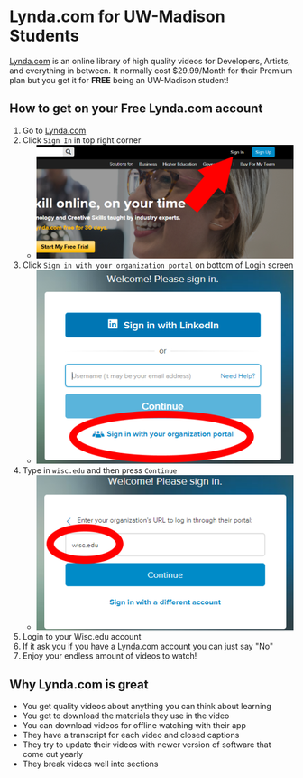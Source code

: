 # Lynda.com for UW-Madison Students

[Lynda.com](https://www.lynda.com/) is an online library of high quality videos for Developers, Artists, and everything in between. It normally cost $29.99/Month for their Premium plan but you get it for **FREE** being an UW-Madison student!

## How to get on your Free Lynda.com account

1. Go to [Lynda.com](https://www.lynda.com/)
2. Click `Sign In` in top right corner
	- ![Sign in](How_To_Get_Lynda_1.png)
3. Click `Sign in with your organization portal` on bottom of Login screen
	- ![Sign in with org](How_To_Get_Lynda_2.png)
4. Type in `wisc.edu` and then press `Continue`
	- ![Sign in with org](How_To_Get_Lynda_3.png)
5. Login to your Wisc.edu account
6. If it ask you if you have a Lynda.com account you can just say "No"
7. Enjoy your endless amount of videos to watch!

## Why Lynda.com is great

- You get quality videos about anything you can think about learning
- You get to download the materials they use in the video
- You can download videos for offline watching with their app
- They have a transcript for each video and closed captions
- They try to update their videos with newer version of software that come out yearly
- They break videos well into sections
